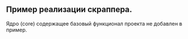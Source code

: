## Пример реализации скраппера.

Ядро (core) содержащее базовый функционал проекта не добавлен в пример.
